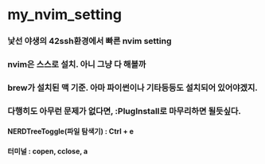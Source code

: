 # my_nvim_setting

### 낯선 야생의 42ssh환경에서 빠른 nvim setting
### nvim은 스스로 설치. 아니 그냥 다 해볼까
### brew가 설치된 맥 기준. 아마 파이썬이나 기타등등도 설치되어 있어야겠지.
### 다행히도 아무런 문제가 없다면, :PlugInstall로 마무리하면 될듯싶다.


#### NERDTreeToggle(파일 탐색기) : Ctrl + e
#### 터미널 : copen, cclose, a
